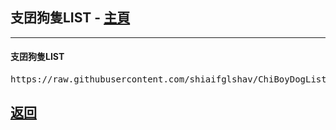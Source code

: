<h2 id="chiboydoglist">支囝狗隻LIST - <a href="https://lih.kg/ioxQqS">主頁</a></h2>
<hr />

<h4>支囝狗隻LIST</h4>
<div class="chiboydoglist"><pre>https://raw.githubusercontent.com/shiaifglshav/ChiBoyDogList/main/ChiBoyDogList.json</pre></div>

<h2><a href="./">返回</a></h2>
